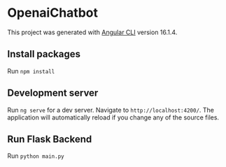 # OpenaiChatbot

This project was generated with [Angular CLI](https://github.com/angular/angular-cli) version 16.1.4.

## Install packages

Run `npm install`

## Development server

Run `ng serve` for a dev server. Navigate to `http://localhost:4200/`. The application will automatically reload if you change any of the source files.

## Run Flask Backend

Run `python main.py`


